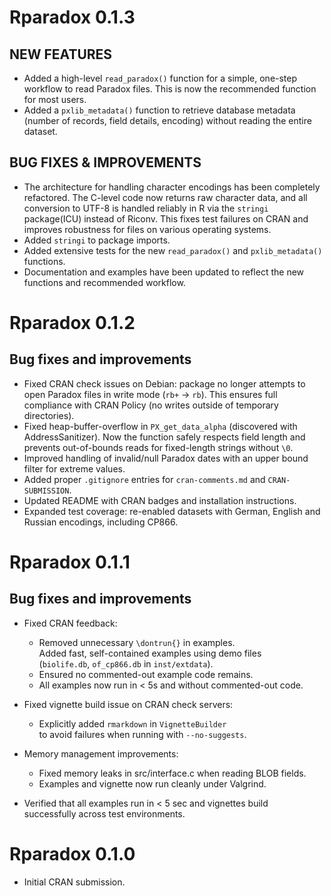 # Rparadox 0.1.3

## NEW FEATURES

* Added a high-level `read_paradox()` function for a simple, one-step workflow to read Paradox files. This is now the recommended function for most users.
* Added a `pxlib_metadata()` function to retrieve database metadata (number of records, field details, encoding) without reading the entire dataset.

## BUG FIXES & IMPROVEMENTS

* The architecture for handling character encodings has been completely refactored.
  The C-level code now returns raw character data, and all conversion to UTF-8 is handled reliably in R via the `stringi` package(ICU) instead of Riconv.
  This fixes test failures on CRAN and improves robustness for files on various operating systems.
* Added `stringi` to package imports.
* Added extensive tests for the new `read_paradox()` and `pxlib_metadata()` functions.
* Documentation and examples have been updated to reflect the new functions and recommended workflow.

# Rparadox 0.1.2

## Bug fixes and improvements

* Fixed CRAN check issues on Debian: package no longer attempts to open
  Paradox files in write mode (`rb+` → `rb`).
  This ensures full compliance with CRAN Policy (no writes outside of
  temporary directories).
* Fixed heap-buffer-overflow in `PX_get_data_alpha` (discovered with
  AddressSanitizer). Now the function safely respects field length and
  prevents out-of-bounds reads for fixed-length strings without `\0`.
* Improved handling of invalid/null Paradox dates with an upper bound
  filter for extreme values.
* Added proper `.gitignore` entries for `cran-comments.md` and
  `CRAN-SUBMISSION`.
* Updated README with CRAN badges and installation instructions.
* Expanded test coverage: re-enabled datasets with German, English and
  Russian encodings, including CP866.

# Rparadox 0.1.1

## Bug fixes and improvements

* Fixed CRAN feedback:
  - Removed unnecessary `\dontrun{}` in examples.  
    Added fast, self-contained examples using demo files  
    (`biolife.db`, `of_cp866.db` in `inst/extdata`).  
  - Ensured no commented-out example code remains.
  - All examples now run in < 5s and without commented-out code.

* Fixed vignette build issue on CRAN check servers:
  - Explicitly added `rmarkdown` in `VignetteBuilder`  
    to avoid failures when running with `--no-suggests`.  

* Memory management improvements:
  - Fixed memory leaks in src/interface.c when reading BLOB fields.
  - Examples and vignette now run cleanly under Valgrind.

* Verified that all examples run in < 5 sec and vignettes build  
  successfully across test environments.


# Rparadox 0.1.0

* Initial CRAN submission.
